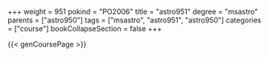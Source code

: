 +++
weight = 951
pokind = "PO2006"
title = "astro951"
degree = "msastro"
parents = ["astro950"]
tags = ["msastro", "astro951", "astro950"]
categories = ["course"]
bookCollapseSection = false
+++

{{< genCoursePage >}}
